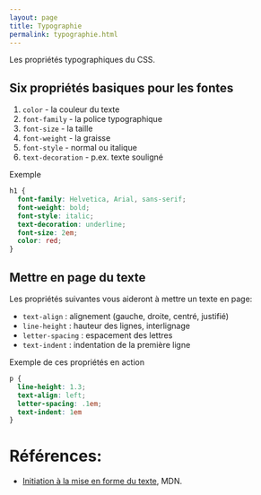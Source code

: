 ```yaml
---
layout: page
title: Typographie
permalink: typographie.html
---
```



Les propriétés typographiques du CSS.


## Six propriétés basiques pour les fontes

1. `color` - la couleur du texte
2. `font-family` - la police typographique
3. `font-size` - la taille
4. `font-weight` - la graisse
5. `font-style` - normal ou italique
6. `text-decoration` - p.ex. texte souligné

Exemple

```css
h1 {
  font-family: Helvetica, Arial, sans-serif;
  font-weight: bold;
  font-style: italic;
  text-decoration: underline;
  font-size: 2em;
  color: red;
}
```

## Mettre en page du texte

Les propriétés suivantes vous aideront à mettre un texte en page:


- `text-align` : alignement (gauche, droite, centré, justifié)
- `line-height` : hauteur des lignes, interlignage
- `letter-spacing` : espacement des lettres
- `text-indent` : indentation de la première ligne

Exemple de ces propriétés en action

```css
p {
  line-height: 1.3;
  text-align: left;
  letter-spacing: .1em;
  text-indent: 1em
}
```

Références:
===

- [Initiation à la mise en forme du texte](https://developer.mozilla.org/fr/docs/Learn/CSS/Styling_text/Fundamentals), MDN.
